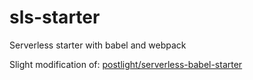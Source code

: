 # sls-starter
Serverless starter with babel and webpack

Slight modification of: [postlight/serverless-babel-starter](https://github.com/postlight/serverless-babel-starter)
